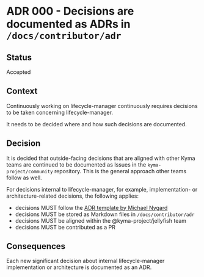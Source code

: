 # ADR 000 - Decisions are documented as ADRs in `/docs/contributor/adr`

## Status

Accepted

## Context

Continuously working on lifecycle-manager continuously requires decisions to be taken concerning lifecycle-manager.

It needs to be decided where and how such decisions are documented.

## Decision

It is decided that outside-facing decisions that are aligned with other Kyma teams are continued to be documented as Issues in the `kyma-project/community` repository. This is the general approach other teams follow as well.

For decisions internal to lifecycle-manager, for example, implementation- or architecture-related decisions, the following applies:

- decisions MUST follow the [ADR template by Michael Nygard](https://cognitect.com/blog/2011/11/15/documenting-architecture-decisions)
- decisions MUST be stored as Markdown files in `/docs/contributor/adr`
- decisions MUST be aligned within the @kyma-project/jellyfish team
- decisions MUST be contributed as a PR

## Consequences

Each new significant decision about internal lifecycle-manager implementation or architecture is documented as an ADR.
